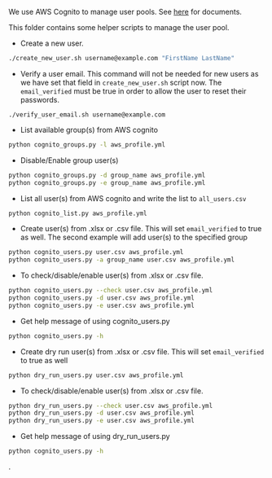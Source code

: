 We use AWS Cognito to manage user pools.
See [here](https://github.com/acl-org/acl-2020-virtual-conference/issues/53) for documents.

This folder contains some helper scripts to manage the user pool.


* Create a new user.
```bash
./create_new_user.sh username@example.com "FirstName LastName"
```

* Verify a user email. This command will not be needed for new users as we have set that field in 
`create_new_user.sh` script now. The `email_verified` must be true in order to allow the user to
reset their passwords.
```
./verify_user_email.sh username@example.com
```

* List available group(s) from AWS cognito
```bash
python cognito_groups.py -l aws_profile.yml
```

* Disable/Enable group user(s) 
```bash
python cognito_groups.py -d group_name aws_profile.yml
python cognito_groups.py -e group_name aws_profile.yml
```

* List all user(s) from AWS cognito and write the list to `all_users.csv`
```bash
python cognito_list.py aws_profile.yml
```

* Create user(s) from .xlsx or .csv file.  This will set `email_verified` to true as well.  The second example will add user(s) to the specified group
```bash
python cognito_users.py user.csv aws_profile.yml
python cognito_users.py -a group_name user.csv aws_profile.yml
```

* To check/disable/enable user(s) from .xlsx or .csv file.

```bash
python cognito_users.py --check user.csv aws_profile.yml
python cognito_users.py -d user.csv aws_profile.yml
python cognito_users.py -e user.csv aws_profile.yml
```

* Get help message of using cognito_users.py

```bash
python cognito_users.py -h
```

* Create dry run user(s) from .xlsx or .csv file.  This will set `email_verified` to true as well
```bash
python dry_run_users.py user.csv aws_profile.yml
```

* To check/disable/enable user(s) from .xlsx or .csv file.

```bash
python dry_run_users.py --check user.csv aws_profile.yml
python dry_run_users.py -d user.csv aws_profile.yml
python dry_run_users.py -e user.csv aws_profile.yml
```

* Get help message of using dry_run_users.py

```bash
python cognito_users.py -h
```

.
